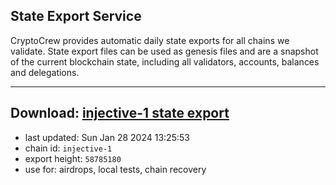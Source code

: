## State Export Service
CryptoCrew provides automatic daily state exports for all chains we validate. State export files can be used as genesis files and are a snapshot of the current blockchain state, including all validators, accounts, balances and delegations.

---
**Download: [injective-1 state export](https://dl.ccvalidators.com/SERVICE/injective/injective-1_export_58785180.json)**
---

- last updated: Sun Jan 28 2024 13:25:53
- chain id: `injective-1`
- export height: `58785180`
- use for: airdrops, local tests, chain recovery
